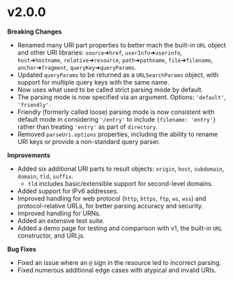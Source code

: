 # v2.0.0

**Breaking Changes**

- Renamed many URI part properties to better mach the built-in `URL` object and other URI libraries: `source`➜`href`, `userInfo`➜`userinfo`, `host`➜`hostname`, `relative`➜`resource`, `path`➜`pathname`, `file`➜`filename`, `anchor`➜`fragment`, `queryKey`➜`queryParams`.
- Updated `queryParams` to be returned as a `URLSearchParams` object, with support for multiple query keys with the same name.
- Now uses what used to be called strict parsing mode by default.
- The parsing mode is now specified via an argument. Options: `'default'`, `'friendly'`.
- Friendly (formerly called loose) parsing mode is now consistent with default mode in considering `'/entry'` to include `{filename: 'entry'}` rather than treating `'entry'` as part of `directory`.
- Removed `parseUri.options` properties, including the ability to rename URI keys or provide a non-standard query parser.

**Improvements**
- Added six additional URI parts to result objects: `origin`, `host`, `subdomain`, `domain`, `tld`, `suffix`.
  - `tld` includes basic/extensible support for second-level domains.
- Added support for IPv6 addresses.
- Improved handling for web protocol (`http`, `https`, `ftp`, `ws`, `wss`) and protocol-relative URLs, for better parsing accuracy and security.
- Improved handling for URNs.
- Added an extensive test suite.
- Added a demo page for testing and comparison with v1, the built-in `URL` constructor, and URI.js.

**Bug Fixes**
- Fixed an issue where an `@` sign in the resource led to incorrect parsing.
- Fixed numerous additional edge cases with atypical and invalid URIs.
